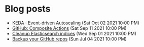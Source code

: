 # Blog posts
<!-- BLOG-POST-LIST:START -->
 - [KEDA : Event-driven Autoscaling](https://techblog.sh/posts/2021/keda/) (Sat Oct 02 2021 10:00 PM)
 - [GitHub: Composite Actions](https://techblog.sh/posts/2021/github-composite-actions/) (Sat Sep 11 2021 10:00 PM)
 - [Cleanup Elasticsearch indices](https://techblog.sh/posts/2021/cleanup-elasticsearch-indices/) (Wed Sep 01 2021 10:00 PM)
 - [Backup your GitHub repos](https://techblog.sh/posts/2021/backup-github-repos/) (Sun Jul 04 2021 10:00 PM)<!-- BLOG-POST-LIST:END -->
